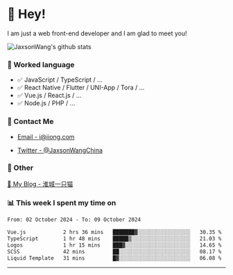 # 👋 Hey!

I am just a web front-end developer and I am glad to meet you!

![JaxsonWang's github stats](https://github-readme-stats.vercel.app/api?username=JaxsonWang&&show_icons=true&&title_color=1abc9c&&icon_color=1abc9c)


### 📝 Worked language

- ✅ JavaScript / TypeScript / ...
- ✅ React Native / Flutter / UNI-App / Tora / ...
- ✅ Vue.js / React.js / ...
- ✅ Node.js / PHP / ...

### 📮 Contact Me

- [Email - i@iiong.com](mailto:i@iiong.com)

- [Twitter - @JaxsonWangChina](https://twitter.com/JaxsonWangChina)

### 🤪 Other

[📌 My Blog - 淮城一只猫](https://iiong.com)

### 📊 This week I spent my time on

<!--START_SECTION:waka-->

```txt
From: 02 October 2024 - To: 09 October 2024

Vue.js            2 hrs 36 mins   ███████▓░░░░░░░░░░░░░░░░░   30.35 %
TypeScript        1 hr 48 mins    █████▒░░░░░░░░░░░░░░░░░░░   21.03 %
Logos             1 hr 15 mins    ███▓░░░░░░░░░░░░░░░░░░░░░   14.65 %
SCSS              42 mins         ██░░░░░░░░░░░░░░░░░░░░░░░   08.17 %
Liquid Template   31 mins         █▓░░░░░░░░░░░░░░░░░░░░░░░   06.08 %
```

<!--END_SECTION:waka-->

---
